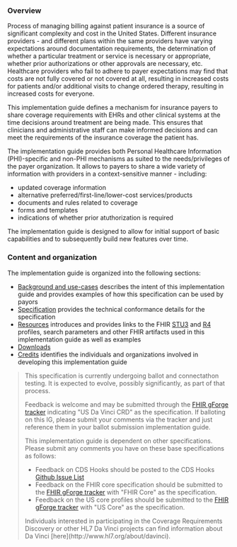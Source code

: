 ### Overview
Process of managing billing against patient insurance is a source of significant complexity and cost in the United States.  Different insurance providers - and different plans within the same providers have varying expectations around documentation requirements, the determination of whether a particular treatment or service is necessary or appropriate, whether prior authorizations or other approvals are necessary, etc.  Healthcare providers who fail to adhere to payer expectations may find that costs are not fully covered or not covered at all, resulting in increased costs for patients and/or additional visits to change ordered therapy, resulting in increased costs for everyone.

This implementation guide defines a mechanism for insurance payers to share coverage requirements with EHRs and other clinical systems at the time decisions around treatment are being made.  This ensures that clinicians and administrative staff can make informed decisions and can meet the requirements of the insurance coverage the patient has.

The implementation guide provides both Personal Healthcare Information (PHI)-specific and non-PHI mechanisms as suited to the needs/privileges of the payer organization.  It allows to payers to share a wide variety of information with providers in a context-sensitive manner - including:

* updated coverage information
* alternative preferred/first-line/lower-cost services/products
* documents and rules related to coverage
* forms and templates
* indications of whether prior atuthorization is required

The implementation guide is designed to allow for initial support of basic capabilities and to subsequently build new features over time.

### Content and organization

The implementation guide is organized into the following sections:

* [Background and use-cases](background.html) describes the intent of this implementation guide and provides examples of how this specification can be used by payors
* [Specification](hooks.html) provides the technical conformance details for the specification
* [Resources](resources.html) introduces and provides links to the FHIR [STU3](STU3/artifacts.html) and [R4](artifacts.html) profiles, search parameters and other FHIR artifacts used in this implementation guide as well as examples
* [Downloads](downloads.html) 
* [Credits](credits.html) identifies the individuals and organizations involved in developing this implementation guide

<blockquote class="stu-note">
<p>
This specification is currently undergoing ballot and connectathon testing.  It is expected to evolve, possibly significantly, as part of that process.
</p>
<p>
Feedback is welcome and may be submitted through the <a href="http://gforge.hl7.org/gf/project/fhir/tracker/?action=TrackerItemAdd&amp;tracker_id=677">FHIR gForge tracker</a> indicating "US Da Vinci CRD" as the specification.  If balloting on this IG, please submit your comments via the tracker and just reference them in your ballot submission implementation guide.
</p>
<p>
This implementation guide is dependent on other specifications.  Please submit any comments you have on these base specifications as follows:
</p>
<ul>
  <li>Feedback on CDS Hooks should be posted to the CDS Hooks <a href="https://github.com/cds-hooks/docs/issues">Github Issue List</a></li>
  <li>Feedback on the FHIR core specification should be submitted to the <a href="http://gforge.hl7.org/gf/project/fhir/tracker/?action=TrackerItemAdd&amp;tracker_id=677">FHIR gForge tracker</a> with "FHIR Core" as the specification.</li>
  <li>Feedback on the US core profiles should be submitted to the <a href="http://gforge.hl7.org/gf/project/fhir/tracker/?action=TrackerItemAdd&amp;tracker_id=677">FHIR gForge tracker</a> with "US Core" as the specification.</li>
</ul>
<p>
Individuals interested in participating in the Coverage Requirements Discovery or  other HL7 Da Vinci projects can find information about Da Vinci [here](http://www.hl7.org/about/davinci).
</p>
</blockquote>